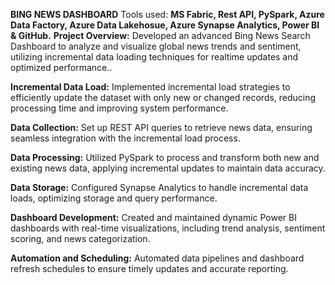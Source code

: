 **BING NEWS DASHBOARD**
Tools used: **MS Fabric, Rest API, PySpark, Azure Data Factory,
Azure Data Lakehosue, Azure Synapse Analytics, Power BI &
GitHub.**
**Project Overview:** Developed an advanced Bing News Search
Dashboard to analyze and visualize global news trends and
sentiment, utilizing incremental data loading techniques for realtime updates and optimized performance..

**Incremental Data Load:** Implemented incremental load strategies to
efficiently update the dataset with only new or changed records,
reducing processing time and improving system performance.

**Data Collection:** Set up REST API queries to retrieve news data,
ensuring seamless integration with the incremental load process.

**Data Processing:** Utilized PySpark to process and transform both
new and existing news data, applying incremental updates to
maintain data accuracy.

**Data Storage:** Configured Synapse Analytics to handle incremental
data loads, optimizing storage and query performance.

**Dashboard Development:** Created and maintained dynamic Power
BI dashboards with real-time visualizations, including trend
analysis, sentiment scoring, and news categorization.

**Automation and Scheduling:** Automated data pipelines and
dashboard refresh schedules to ensure timely updates and
accurate reporting.
